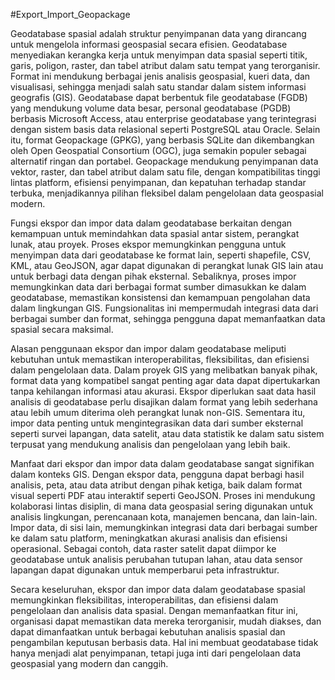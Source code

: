 #Export_Import_Geopackage

Geodatabase spasial adalah struktur penyimpanan data yang dirancang untuk mengelola informasi geospasial secara efisien. Geodatabase menyediakan kerangka kerja untuk menyimpan data spasial seperti titik, garis, poligon, raster, dan tabel atribut dalam satu tempat yang terorganisir. Format ini mendukung berbagai jenis analisis geospasial, kueri data, dan visualisasi, sehingga menjadi salah satu standar dalam sistem informasi geografis (GIS). Geodatabase dapat berbentuk file geodatabase (FGDB) yang mendukung volume data besar, personal geodatabase (PGDB) berbasis Microsoft Access, atau enterprise geodatabase yang terintegrasi dengan sistem basis data relasional seperti PostgreSQL atau Oracle. Selain itu, format Geopackage (GPKG), yang berbasis SQLite dan dikembangkan oleh Open Geospatial Consortium (OGC), juga semakin populer sebagai alternatif ringan dan portabel. Geopackage mendukung penyimpanan data vektor, raster, dan tabel atribut dalam satu file, dengan kompatibilitas tinggi lintas platform, efisiensi penyimpanan, dan kepatuhan terhadap standar terbuka, menjadikannya pilihan fleksibel dalam pengelolaan data geospasial modern.

Fungsi ekspor dan impor data dalam geodatabase berkaitan dengan kemampuan untuk memindahkan data spasial antar sistem, perangkat lunak, atau proyek. Proses ekspor memungkinkan pengguna untuk menyimpan data dari geodatabase ke format lain, seperti shapefile, CSV, KML, atau GeoJSON, agar dapat digunakan di perangkat lunak GIS lain atau untuk berbagi data dengan pihak eksternal. Sebaliknya, proses impor memungkinkan data dari berbagai format sumber dimasukkan ke dalam geodatabase, memastikan konsistensi dan kemampuan pengolahan data dalam lingkungan GIS. Fungsionalitas ini mempermudah integrasi data dari berbagai sumber dan format, sehingga pengguna dapat memanfaatkan data spasial secara maksimal.

Alasan penggunaan ekspor dan impor dalam geodatabase meliputi kebutuhan untuk memastikan interoperabilitas, fleksibilitas, dan efisiensi dalam pengelolaan data. Dalam proyek GIS yang melibatkan banyak pihak, format data yang kompatibel sangat penting agar data dapat dipertukarkan tanpa kehilangan informasi atau akurasi. Ekspor diperlukan saat data hasil analisis di geodatabase perlu disajikan dalam format yang lebih sederhana atau lebih umum diterima oleh perangkat lunak non-GIS. Sementara itu, impor data penting untuk mengintegrasikan data dari sumber eksternal seperti survei lapangan, data satelit, atau data statistik ke dalam satu sistem terpusat yang mendukung analisis dan pengelolaan yang lebih baik.

Manfaat dari ekspor dan impor data dalam geodatabase sangat signifikan dalam konteks GIS. Dengan ekspor data, pengguna dapat berbagi hasil analisis, peta, atau data atribut dengan pihak ketiga, baik dalam format visual seperti PDF atau interaktif seperti GeoJSON. Proses ini mendukung kolaborasi lintas disiplin, di mana data geospasial sering digunakan untuk analisis lingkungan, perencanaan kota, manajemen bencana, dan lain-lain. Impor data, di sisi lain, memungkinkan integrasi data dari berbagai sumber ke dalam satu platform, meningkatkan akurasi analisis dan efisiensi operasional. Sebagai contoh, data raster satelit dapat diimpor ke geodatabase untuk analisis perubahan tutupan lahan, atau data sensor lapangan dapat digunakan untuk memperbarui peta infrastruktur.

Secara keseluruhan, ekspor dan impor data dalam geodatabase spasial memungkinkan fleksibilitas, interoperabilitas, dan efisiensi dalam pengelolaan dan analisis data spasial. Dengan memanfaatkan fitur ini, organisasi dapat memastikan data mereka terorganisir, mudah diakses, dan dapat dimanfaatkan untuk berbagai kebutuhan analisis spasial dan pengambilan keputusan berbasis data. Hal ini membuat geodatabase tidak hanya menjadi alat penyimpanan, tetapi juga inti dari pengelolaan data geospasial yang modern dan canggih.
